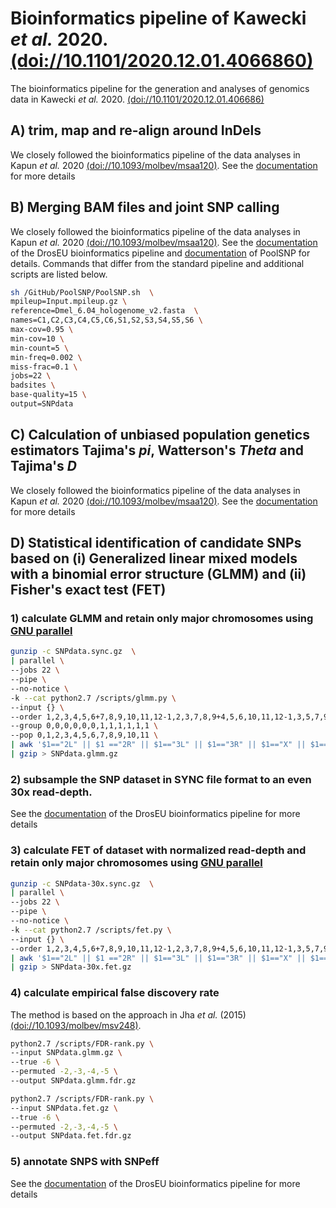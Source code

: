 # Bioinformatics pipeline of Kawecki *et al.* 2020. [(doi://10.1101/2020.12.01.4066860)](https://doi.org/10.1101/2020.12.01.406686)
The bioinformatics pipeline for the generation and analyses of genomics data in Kawecki *et al.* 2020. [(doi://10.1101/2020.12.01.406686)](https://doi.org/10.1101/2020.12.01.406686)

## A) trim, map and re-align around InDels

We closely followed the bioinformatics pipeline of the data analyses in Kapun *et al.* 2020 [(doi://10.1093/molbev/msaa120)](https://doi.org/10.1093/molbev/msaa120). See the [documentation](https://github.com/capoony/DrosEU_pipeline/blob/master/README.md) for more details

## B) Merging BAM files and joint SNP calling

We closely followed the bioinformatics pipeline of the data analyses in Kapun *et al.* 2020 [(doi://10.1093/molbev/msaa120)](https://doi.org/10.1093/molbev/msaa120). See the [documentation](https://github.com/capoony/DrosEU_pipeline/blob/master/README.md) of the DrosEU bioinformatics pipeline and [documentation](https://github.com/capoony/PoolSNP/blob/master/README.md) of PoolSNP for details. Commands that differ from the standard pipeline and additional scripts are listed below.

```bash
sh /GitHub/PoolSNP/PoolSNP.sh  \
mpileup=Input.mpileup.gz \
reference=Dmel_6.04_hologenome_v2.fasta  \
names=C1,C2,C3,C4,C5,C6,S1,S2,S3,S4,S5,S6 \
max-cov=0.95 \
min-cov=10 \
min-count=5 \
min-freq=0.002 \
miss-frac=0.1 \
jobs=22 \
badsites \
base-quality=15 \
output=SNPdata
```

## C) Calculation of unbiased population genetics estimators Tajima's *pi*, Watterson's *Theta* and Tajima's *D*

We closely followed the bioinformatics pipeline of the data analyses in Kapun *et al.* 2020 [(doi://10.1093/molbev/msaa120)](https://doi.org/10.1093/molbev/msaa120). See the [documentation](https://github.com/capoony/DrosEU_pipeline/blob/master/README.md) for more details

## D) Statistical identification of candidate SNPs based on (i) Generalized linear mixed models with a binomial error structure (GLMM) and (ii) Fisher's exact test (FET)

### 1) calculate GLMM and retain only major chromosomes using [GNU parallel](https://www.gnu.org/software/parallel/)

```bash
gunzip -c SNPdata.sync.gz  \
| parallel \
--jobs 22 \
--pipe \
--no-notice \
-k --cat python2.7 /scripts/glmm.py \
--input {} \
--order 1,2,3,4,5,6+7,8,9,10,11,12-1,2,3,7,8,9+4,5,6,10,11,12-1,3,5,7,9,11+2,4,6,8,10,12-3,4,5,9,10,11+1,2,6,7,8,12-2,3,4,8,9,10+1,5,6,7,11,12 \
--group 0,0,0,0,0,0,1,1,1,1,1,1 \
--pop 0,1,2,3,4,5,6,7,8,9,10,11 \
| awk '$1=="2L" || $1 =="2R" || $1=="3L" || $1=="3R" || $1=="X" || $1=="4"' \
| gzip > SNPdata.glmm.gz
```

### 2) subsample the SNP dataset in SYNC file format to an even 30x read-depth.

See the [documentation](https://github.com/capoony/DrosEU_pipeline/blob/master/README.md) of the DrosEU bioinformatics pipeline for more details

### 3) calculate FET of dataset with normalized read-depth and retain only major chromosomes using [GNU parallel](https://www.gnu.org/software/parallel/)

```bash
gunzip -c SNPdata-30x.sync.gz  \
| parallel \
--jobs 22 \
--pipe \
--no-notice \
-k --cat python2.7 /scripts/fet.py \
--input {} \
--order 1,2,3,4,5,6+7,8,9,10,11,12-1,2,3,7,8,9+4,5,6,10,11,12-1,3,5,7,9,11+2,4,6,8,10,12-3,4,5,9,10,11+1,2,6,7,8,12-2,3,4,8,9,10+1,5,6,7,11,12 \
| awk '$1=="2L" || $1 =="2R" || $1=="3L" || $1=="3R" || $1=="X" || $1=="4"' \
| gzip > SNPdata-30x.fet.gz
```

### 4) calculate empirical false discovery rate

The method is based on the approach in Jha *et al.* (2015) [(doi://10.1093/molbev/msv248)](https://doi.org/10.1093/molbev/msv248).

```bash
python2.7 /scripts/FDR-rank.py \
--input SNPdata.glmm.gz \
--true -6 \
--permuted -2,-3,-4,-5 \
--output SNPdata.glmm.fdr.gz
```

```bash
python2.7 /scripts/FDR-rank.py \
--input SNPdata.fet.gz \
--true -6 \
--permuted -2,-3,-4,-5 \
--output SNPdata.fet.fdr.gz
```

### 5) annotate SNPS with SNPeff

See the [documentation](https://github.com/capoony/DrosEU_pipeline/blob/master/README.md) of the DrosEU bioinformatics pipeline for more details

